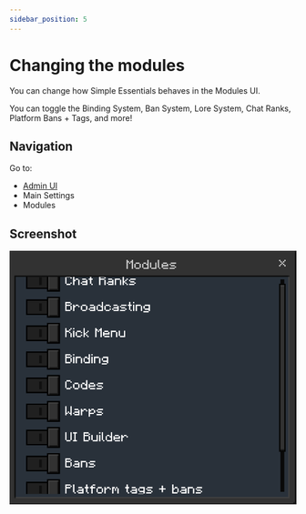 ```yaml
---
sidebar_position: 5
---
```


# Changing the modules

You can change how Simple Essentials behaves in the Modules UI.

You can toggle the Binding System, Ban System, Lore System, Chat Ranks, Platform Bans + Tags, and more!

## Navigation
Go to:
- [Admin UI](/docs/tutorial-basics/getting_admin_panel)
- Main Settings
- Modules

## Screenshot
![Modules UI](image-4.png)